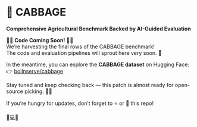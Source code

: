 # 🥬 CABBAGE  
**Comprehensive Agricultural Benchmark Backed by AI-Guided Evaluation**

🥬🚧 **Code Coming Soon!** 🚧🥬  
We’re harvesting the final rows of the CABBAGE benchmark!  
The code and evaluation pipelines will sprout here very soon. 🌱

In the meantime, you can explore the **CABBAGE dataset** on Hugging Face:  
👉 [boilnserve/cabbage](https://huggingface.co/datasets/boilnserve/cabbage)

Stay tuned and keep checking back — this patch is almost ready for open-source picking. 🧑‍🌾

If you’re hungry for updates, don’t forget to ⭐️ or 👀 this repo!

🥬💻🌾
